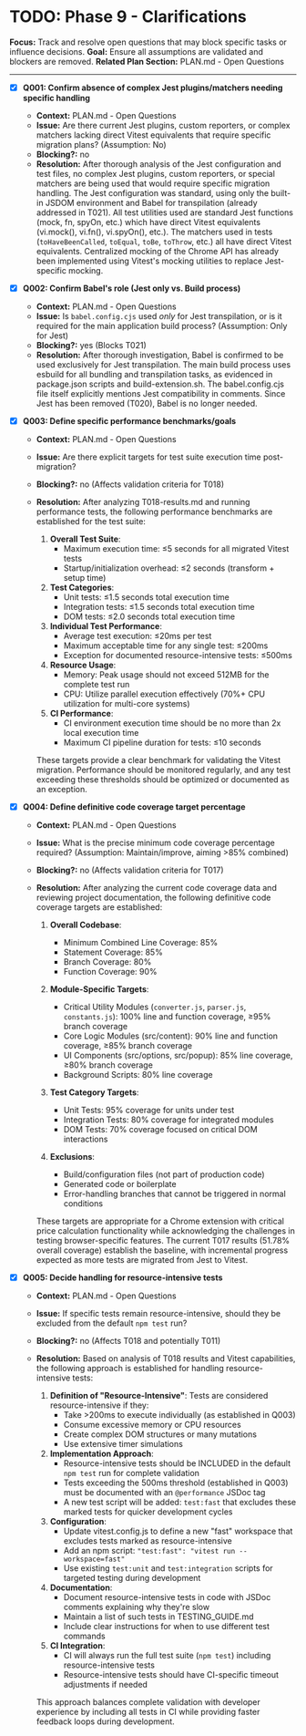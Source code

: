 # TODO: Phase 9 - Clarifications

**Focus:** Track and resolve open questions that may block specific tasks or influence decisions.
**Goal:** Ensure all assumptions are validated and blockers are removed.
**Related Plan Section:** PLAN.md - Open Questions

---

- [x] **Q001: Confirm absence of complex Jest plugins/matchers needing specific handling**

  - **Context:** PLAN.md - Open Questions
  - **Issue:** Are there current Jest plugins, custom reporters, or complex matchers lacking direct Vitest equivalents that require specific migration plans? (Assumption: No)
  - **Blocking?:** no
  - **Resolution:** After thorough analysis of the Jest configuration and test files, no complex Jest plugins, custom reporters, or special matchers are being used that would require specific migration handling. The Jest configuration was standard, using only the built-in JSDOM environment and Babel for transpilation (already addressed in T021). All test utilities used are standard Jest functions (mock, fn, spyOn, etc.) which have direct Vitest equivalents (vi.mock(), vi.fn(), vi.spyOn(), etc.). The matchers used in tests (`toHaveBeenCalled`, `toEqual`, `toBe`, `toThrow`, etc.) all have direct Vitest equivalents. Centralized mocking of the Chrome API has already been implemented using Vitest's mocking utilities to replace Jest-specific mocking.

- [x] **Q002: Confirm Babel's role (Jest only vs. Build process)**

  - **Context:** PLAN.md - Open Questions
  - **Issue:** Is `babel.config.cjs` used _only_ for Jest transpilation, or is it required for the main application build process? (Assumption: Only for Jest)
  - **Blocking?:** yes (Blocks T021)
  - **Resolution:** After thorough investigation, Babel is confirmed to be used exclusively for Jest transpilation. The main build process uses esbuild for all bundling and transpilation tasks, as evidenced in package.json scripts and build-extension.sh. The babel.config.cjs file itself explicitly mentions Jest compatibility in comments. Since Jest has been removed (T020), Babel is no longer needed.

- [x] **Q003: Define specific performance benchmarks/goals**

  - **Context:** PLAN.md - Open Questions
  - **Issue:** Are there explicit targets for test suite execution time post-migration?
  - **Blocking?:** no (Affects validation criteria for T018)
  - **Resolution:** After analyzing T018-results.md and running performance tests, the following performance benchmarks are established for the test suite:

    1. **Overall Test Suite**:
       - Maximum execution time: ≤5 seconds for all migrated Vitest tests
       - Startup/initialization overhead: ≤2 seconds (transform + setup time)
    2. **Test Categories**:
       - Unit tests: ≤1.5 seconds total execution time
       - Integration tests: ≤1.5 seconds total execution time
       - DOM tests: ≤2.0 seconds total execution time
    3. **Individual Test Performance**:
       - Average test execution: ≤20ms per test
       - Maximum acceptable time for any single test: ≤200ms
       - Exception for documented resource-intensive tests: ≤500ms
    4. **Resource Usage**:
       - Memory: Peak usage should not exceed 512MB for the complete test run
       - CPU: Utilize parallel execution effectively (70%+ CPU utilization for multi-core systems)
    5. **CI Performance**:
       - CI environment execution time should be no more than 2x local execution time
       - Maximum CI pipeline duration for tests: ≤10 seconds

    These targets provide a clear benchmark for validating the Vitest migration. Performance should be monitored regularly, and any test exceeding these thresholds should be optimized or documented as an exception.

- [x] **Q004: Define definitive code coverage target percentage**

  - **Context:** PLAN.md - Open Questions
  - **Issue:** What is the precise minimum code coverage percentage required? (Assumption: Maintain/improve, aiming >85% combined)
  - **Blocking?:** no (Affects validation criteria for T017)
  - **Resolution:** After analyzing the current code coverage data and reviewing project documentation, the following definitive code coverage targets are established:

    1. **Overall Codebase**:

       - Minimum Combined Line Coverage: 85%
       - Statement Coverage: 85%
       - Branch Coverage: 80%
       - Function Coverage: 90%

    2. **Module-Specific Targets**:

       - Critical Utility Modules (`converter.js`, `parser.js`, `constants.js`): 100% line and function coverage, ≥95% branch coverage
       - Core Logic Modules (src/content): 90% line and function coverage, ≥85% branch coverage
       - UI Components (src/options, src/popup): 85% line coverage, ≥80% branch coverage
       - Background Scripts: 80% line coverage

    3. **Test Category Targets**:

       - Unit Tests: 95% coverage for units under test
       - Integration Tests: 80% coverage for integrated modules
       - DOM Tests: 70% coverage focused on critical DOM interactions

    4. **Exclusions**:
       - Build/configuration files (not part of production code)
       - Generated code or boilerplate
       - Error-handling branches that cannot be triggered in normal conditions

    These targets are appropriate for a Chrome extension with critical price calculation functionality while acknowledging the challenges in testing browser-specific features. The current T017 results (51.78% overall coverage) establish the baseline, with incremental progress expected as more tests are migrated from Jest to Vitest.

- [x] **Q005: Decide handling for resource-intensive tests**

  - **Context:** PLAN.md - Open Questions
  - **Issue:** If specific tests remain resource-intensive, should they be excluded from the default `npm test` run?
  - **Blocking?:** no (Affects T018 and potentially T011)
  - **Resolution:** Based on analysis of T018 results and Vitest capabilities, the following approach is established for handling resource-intensive tests:

    1. **Definition of "Resource-Intensive"**:
       Tests are considered resource-intensive if they:
       - Take >200ms to execute individually (as established in Q003)
       - Consume excessive memory or CPU resources
       - Create complex DOM structures or many mutations
       - Use extensive timer simulations
    2. **Implementation Approach**:
       - Resource-intensive tests should be INCLUDED in the default `npm test` run for complete validation
       - Tests exceeding the 500ms threshold (established in Q003) must be documented with an `@performance` JSDoc tag
       - A new test script will be added: `test:fast` that excludes these marked tests for quicker development cycles
    3. **Configuration**:
       - Update vitest.config.js to define a new "fast" workspace that excludes tests marked as resource-intensive
       - Add an npm script: `"test:fast": "vitest run --workspace=fast"`
       - Use existing `test:unit` and `test:integration` scripts for targeted testing during development
    4. **Documentation**:
       - Document resource-intensive tests in code with JSDoc comments explaining why they're slow
       - Maintain a list of such tests in TESTING_GUIDE.md
       - Include clear instructions for when to use different test commands
    5. **CI Integration**:
       - CI will always run the full test suite (`npm test`) including resource-intensive tests
       - Resource-intensive tests should have CI-specific timeout adjustments if needed

    This approach balances complete validation with developer experience by including all tests in CI while providing faster feedback loops during development.

